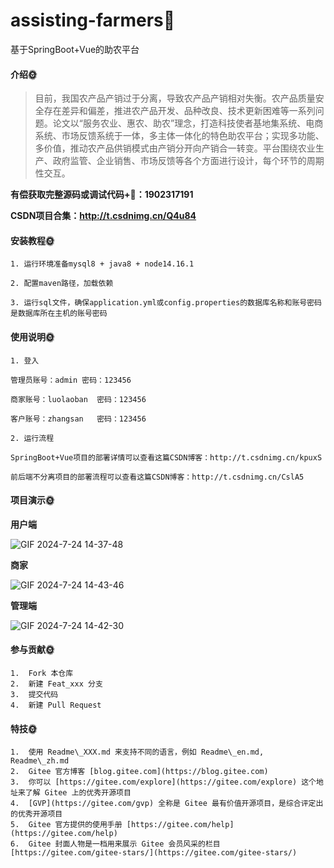 # assisting-farmers🎂

基于SpringBoot+Vue的助农平台

#### 介绍🌞

> 目前，我国农产品产销过于分离，导致农产品产销相对失衡。农产品质量安全存在差异和偏差，推进农产品开发、品种改良、技术更新困难等一系列问题。论文以“服务农业、惠农、助农”理念，打造科技使者基地集系统、电商系统、市场反馈系统于一体，多主体一体化的特色助农平台；实现多功能、多价值，推动农产品供销模式由产销分开向产销合一转变。平台围绕农业生产、政府监管、企业销售、市场反馈等各个方面进行设计，每个环节的周期性交互。

**有偿获取完整源码或调试代码+🐧：1902317191**

**CSDN项目合集：http://t.csdnimg.cn/Q4u84**

#### 安装教程🌞

```
1. 运行环境准备mysql8 + java8 + node14.16.1

2. 配置maven路径，加载依赖

3. 运行sql文件，确保application.yml或config.properties的数据库名称和账号密码是数据库所在主机的账号密码
```

#### 使用说明🌞

```
1. 登入

管理员账号：admin	密码：123456

商家账号：luolaoban	密码：123456

客户账号：zhangsan	密码：123456

2. 运行流程

SpringBoot+Vue项目的部署详情可以查看这篇CSDN博客：http://t.csdnimg.cn/kpuxS

前后端不分离项目的部署流程可以查看这篇CSDN博客：http://t.csdnimg.cn/CslA5
```

#### 项目演示🌞

**用户端**

![GIF 2024-7-24 14-37-48](https://github.com/user-attachments/assets/8e87ae8a-5b75-4dbd-822f-8376935788f0)

**商家**

![GIF 2024-7-24 14-43-46](https://github.com/user-attachments/assets/8ee91da0-e22d-4ff7-acf2-b6fde8219b82)


**管理端**

![GIF 2024-7-24 14-42-30](https://github.com/user-attachments/assets/20ab29dc-feb0-4d8f-9e68-976b547de2bf)

#### 参与贡献🌞

```
1.  Fork 本仓库
2.  新建 Feat_xxx 分支
3.  提交代码
4.  新建 Pull Request
```


#### 特技🌞

```
1.  使用 Readme\_XXX.md 来支持不同的语言，例如 Readme\_en.md, Readme\_zh.md
2.  Gitee 官方博客 [blog.gitee.com](https://blog.gitee.com)
3.  你可以 [https://gitee.com/explore](https://gitee.com/explore) 这个地址来了解 Gitee 上的优秀开源项目
4.  [GVP](https://gitee.com/gvp) 全称是 Gitee 最有价值开源项目，是综合评定出的优秀开源项目
5.  Gitee 官方提供的使用手册 [https://gitee.com/help](https://gitee.com/help)
6.  Gitee 封面人物是一档用来展示 Gitee 会员风采的栏目 [https://gitee.com/gitee-stars/](https://gitee.com/gitee-stars/)
```

